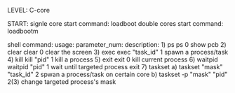 LEVEL: C-core

START: signle core start command: loadboot
       double cores start command: loadbootm

shell command:               usage:                   parameter_num:        description:
      1) ps                  ps                       0                     show pcb
      2) clear               clear                    0                     clear the screen
      3) exec                exec "task_id"           1                     spawn a process/task
      4) kill                kill "pid"               1                     kill a process
      5) exit                exit                     0                     kill current process
      6) waitpid             waitpid "pid"            1                     wait until targeted process exit
      7) taskset          a) taskset "mask" "task_id" 2                     spwan a process/task on certain core
                          b) taskset -p "mask" "pid"  2(3)                  change targeted process's mask